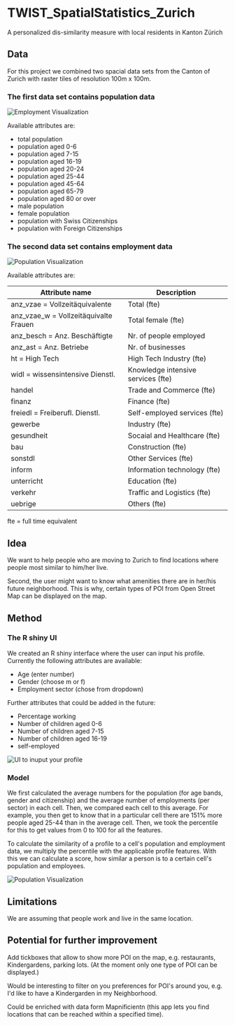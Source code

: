 # TWIST_SpatialStatistics_Zurich

A personalized dis-similarity measure with local residents in Kanton Zürich

## Data
For this project we combined two spacial data sets from the Canton of Zurich with raster tiles of resolution 100m x 100m. 

### The first data set contains population data

![Employment Visualization](https://raw.githubusercontent.com/CraigWangUZH/TWIST_SpatialStatistics_Zurich/master/Employees.png)

Available attributes are:

- total population
- population aged 0-6
- population aged 7-15
- population aged 16-19
- population aged 20-24
- population aged 25-44
- population aged 45-64
- population aged 65-79
- population aged 80 or over
- male population
- female population
- population with Swiss Citizenships
- population with Foreign Citizenships

### The second data set contains employment data

![Population Visualization](https://raw.githubusercontent.com/CraigWangUZH/TWIST_SpatialStatistics_Zurich/master/Population.png)

Available attributes are:

| Attribute name                        | Description | 
| -------------                         |-------------| 
| anz_vzae = Vollzeitäquivalente        | Total (fte) |
| anz_vzae_w = Vollzeitäquivalte Frauen | Total female (fte) |
| anz_besch = Anz. Beschäftigte	        | Nr. of people employed |
| anz_ast	= Anz. Betriebe               | Nr. of businesses  | 
| ht = High Tech                        | High Tech Industry (fte) |
| widl = wissensintensive Dienstl.      | Knowledge intensive services (fte) |
| handel                                | Trade and Commerce (fte) |
| finanz                                | Finance (fte) |
| freiedl = Freiberufl. Dienstl.        | Self-employed services (fte) |
| gewerbe                             	| Industry (fte) |
| gesundheit                            | Socaial and Healthcare (fte) |
| bau	                                  | Construction (fte) |
| sonstdl                               | Other Services (fte) |
| inform                                | Information technology (fte) |
| unterricht                            | Education (fte) |
| verkehr	                              | Traffic  and Logistics (fte) |
| uebrige                              	| Others (fte) |

fte = full time equivalent

## Idea
We want to help people who are moving to Zurich to find locations where people most similar to him/her live.

Second, the user might want to know what amenities there are in her/his future neighborhood. This is why, certain types of POI from Open Street Map can be displayed on the map.

## Method

### The R shiny UI
We created an R shiny interface where the user can input his profile.
Currently the following attributes are available:

- Age (enter number)
- Gender (choose m or f)
- Employment sector (chose from dropdown)

Further attributes that could be added in the future:

- Percentage working
- Number of children aged 0-6
- Number of children aged 7-15
- Number of children aged 16-19
- self-employed

![UI to inuput your profile](https://raw.githubusercontent.com/CraigWangUZH/TWIST_SpatialStatistics_Zurich/master/Preferences.png)

### Model
We first calculated the average numbers for the population (for age bands, gender and citizenship) and the average number of employments (per sector) in each cell. Then, we compared each cell to this average. For example, you then get to know that in a particular cell there are 151% more people aged 25-44 than in the average cell. Then, we took the percentile for this to get values from 0 to 100 for all the features.

To calculate the similarity of a profile to a cell's population and employment data, we multiply the percentile with the applicable profile features. With this we can calculate a score, how similar a person is to a certain cell's population and employees.

![Population Visualization](https://raw.githubusercontent.com/CraigWangUZH/TWIST_SpatialStatistics_Zurich/master/UI.png)

## Limitations
We are assuming that people work and live in the same location.


## Potential for further improvement
Add tickboxes that allow to show more POI on the map, e.g. restaurants, Kindergardens, parking lots. (At the moment only one type of POI can be displayed.)

Would be interesting to filter on you preferences for POI's around you, e.g. I'd like to have a Kindergarden in my Neighborhood.

Could be enriched with data form Mapnificientn (this app lets you find locations that can be reached within a specified time).









